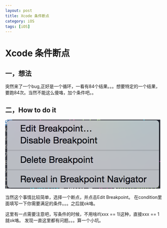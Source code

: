 ```yaml
---
layout: post
title: Xcode 条件断点
category: iOS
tags: [iOS]
---
```


# Xcode 条件断点

## 一，想法

突然来了一个bug,正好是一个循环，一看有84个结果。。。想要特定的一个结果，要跑84次。当然不能这么傻咯，加个条件吧。。


## 二，How to do it

![Alt text](/img/posts/condition.png)

当然这个事情比较简单，选择一个断点，并点击Edit Breakpoint。 在condition里面填写一下你需要满足的条件。。。之后就ok咯。

这里有一点需要注意吧，写条件的时候，不用啥if(xxx == 1)这种，直接xxx == 1 就ok咯。 发现一直这里都有问题。。。算一个小坑。


